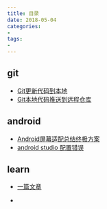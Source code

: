 ```yaml
---
title: 目录
date: 2018-05-04
categories: 
- 
tags: 
- 
---
```

git
------------------------
* [Git更新代码到本地](https://github.com/ningdaolong/wiki/blob/master/git/18_05_03_first.md)
* [Git本地代码推送到远程仓库](https://github.com/ningdaolong/wiki/blob/master/git/18_05_03_second.md)

android
-----------------------------
* [Android屏幕适配总结终极方案](https://github.com/ningdaolong/wiki/blob/master/android/2018%E5%B9%B45%E6%9C%888%E6%97%A514_16.md)
* [android studio 配置错误](https://github.com/ningdaolong/wiki/blob/master/android/AdroidStudio_Error.md)

learn
-----------------------------------
* [一篇文章](https://github.com/ningdaolong/wiki/blob/master/learn/18_05_04_first.md)



* []()
